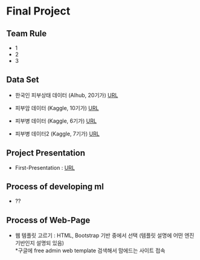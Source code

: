 # Final Project

## Team Rule
- 1
- 2
- 3

## Data Set

- 한국인 피부상태 데이터 (AIhub, 20기가)  [URL](https://www.aihub.or.kr/aihubdata/data/view.do?currMenu=&topMenu=&aihubDataSe=data&dataSetSn=71645)

- 피부암 데이터 (Kaggle, 10기가)  [URL](https://www.kaggle.com/datasets/andrewmvd/isic-2019)

- 피부병 데이터 (Kaggle, 6기가)  [URL](https://www.kaggle.com/datasets/ismailpromus/skin-diseases-image-dataset)

- 피부병 데이터2 (Kaggle, 7기가)  [URL](https://www.kaggle.com/datasets/ascanipek/skin-diseases)

## Project Presentation 
- First-Presentation : [URL](https://docs.google.com/presentation/d/1KoZi7Lba4PqW8EeTFeQRpXGDAW5UB0PrljZSdNT08V8/edit#slide=id.g3286aeb0b69_0_5)
  
## Process of developing ml
- ??
  
## Process of Web-Page
- 웹 템플릿 고르기 : HTML, Bootstrap 기반 중에서 선택 (템플릿 설명에 어떤 엔진 기반인지 설명되 있음)<br>
  *구글에 free admin web template 검색해서 맘에드는 사이트 접속
